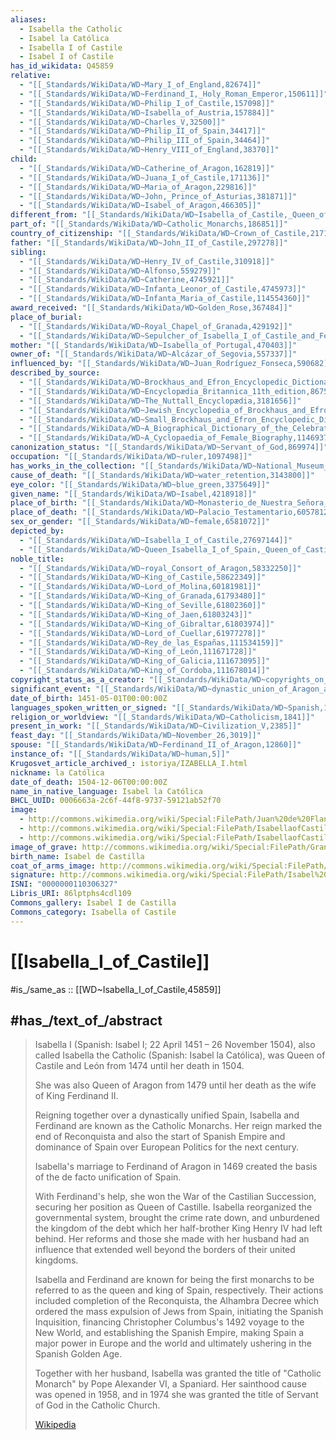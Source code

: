 ```yaml
---
aliases:
  - Isabella the Catholic
  - Isabel la Católica
  - Isabella I of Castile
  - Isabel I of Castile
has_id_wikidata: Q45859
relative:
  - "[[_Standards/WikiData/WD~Mary_I_of_England,82674]]"
  - "[[_Standards/WikiData/WD~Ferdinand_I,_Holy_Roman_Emperor,150611]]"
  - "[[_Standards/WikiData/WD~Philip_I_of_Castile,157098]]"
  - "[[_Standards/WikiData/WD~Isabella_of_Austria,157884]]"
  - "[[_Standards/WikiData/WD~Charles_V,32500]]"
  - "[[_Standards/WikiData/WD~Philip_II_of_Spain,34417]]"
  - "[[_Standards/WikiData/WD~Philip_III_of_Spain,34464]]"
  - "[[_Standards/WikiData/WD~Henry_VIII_of_England,38370]]"
child:
  - "[[_Standards/WikiData/WD~Catherine_of_Aragon,162819]]"
  - "[[_Standards/WikiData/WD~Juana_I_of_Castile,171136]]"
  - "[[_Standards/WikiData/WD~Maria_of_Aragon,229816]]"
  - "[[_Standards/WikiData/WD~John,_Prince_of_Asturias,381871]]"
  - "[[_Standards/WikiData/WD~Isabel_of_Aragon,466305]]"
different_from: "[[_Standards/WikiData/WD~Isabella_of_Castile,_Queen_of_Aragon,167173]]"
part_of: "[[_Standards/WikiData/WD~Catholic_Monarchs,186851]]"
country_of_citizenship: "[[_Standards/WikiData/WD~Crown_of_Castile,217196]]"
father: "[[_Standards/WikiData/WD~John_II_of_Castile,297278]]"
sibling:
  - "[[_Standards/WikiData/WD~Henry_IV_of_Castile,310918]]"
  - "[[_Standards/WikiData/WD~Alfonso,559279]]"
  - "[[_Standards/WikiData/WD~Catherine,4745921]]"
  - "[[_Standards/WikiData/WD~Infanta_Leonor_of_Castile,4745973]]"
  - "[[_Standards/WikiData/WD~Infanta_Maria_of_Castile,114554360]]"
award_received: "[[_Standards/WikiData/WD~Golden_Rose,367484]]"
place_of_burial:
  - "[[_Standards/WikiData/WD~Royal_Chapel_of_Granada,429192]]"
  - "[[_Standards/WikiData/WD~Sepulcher_of_Isabella_I_of_Castile_and_Ferdinand_II_of_Aragon,6121883]]"
mother: "[[_Standards/WikiData/WD~Isabella_of_Portugal,470403]]"
owner_of: "[[_Standards/WikiData/WD~Alcázar_of_Segovia,557337]]"
influenced_by: "[[_Standards/WikiData/WD~Juan_Rodríguez_Fonseca,590682]]"
described_by_source:
  - "[[_Standards/WikiData/WD~Brockhaus_and_Efron_Encyclopedic_Dictionary,602358]]"
  - "[[_Standards/WikiData/WD~Encyclopædia_Britannica_11th_edition,867541]]"
  - "[[_Standards/WikiData/WD~The_Nuttall_Encyclopædia,3181656]]"
  - "[[_Standards/WikiData/WD~Jewish_Encyclopedia_of_Brockhaus_and_Efron,4173137]]"
  - "[[_Standards/WikiData/WD~Small_Brockhaus_and_Efron_Encyclopedic_Dictionary,19180675]]"
  - "[[_Standards/WikiData/WD~A_Biographical_Dictionary_of_the_Celebrated_Women_of_Every_Age_and_Country,103843006]]"
  - "[[_Standards/WikiData/WD~A_Cyclopaedia_of_Female_Biography,114693785]]"
canonization_status: "[[_Standards/WikiData/WD~Servant_of_God,869974]]"
occupation: "[[_Standards/WikiData/WD~ruler,1097498]]"
has_works_in_the_collection: "[[_Standards/WikiData/WD~National_Museum_of_Archeology,_History_and_Art,2585886]]"
cause_of_death: "[[_Standards/WikiData/WD~water_retention,3143800]]"
eye_color: "[[_Standards/WikiData/WD~blue_green,3375649]]"
given_name: "[[_Standards/WikiData/WD~Isabel,4218918]]"
place_of_birth: "[[_Standards/WikiData/WD~Monasterio_de_Nuestra_Señora_de_Gracia,6021277]]"
place_of_death: "[[_Standards/WikiData/WD~Palacio_Testamentario,6057812]]"
sex_or_gender: "[[_Standards/WikiData/WD~female,6581072]]"
depicted_by:
  - "[[_Standards/WikiData/WD~Isabella_I_of_Castile,27697144]]"
  - "[[_Standards/WikiData/WD~Queen_Isabella_I_of_Spain,_Queen_of_Castille_(1451_1504),28027843]]"
noble_title:
  - "[[_Standards/WikiData/WD~royal_Consort_of_Aragon,58332250]]"
  - "[[_Standards/WikiData/WD~King_of_Castile,58622349]]"
  - "[[_Standards/WikiData/WD~Lord_of_Molina,60181981]]"
  - "[[_Standards/WikiData/WD~King_of_Granada,61793480]]"
  - "[[_Standards/WikiData/WD~King_of_Seville,61802360]]"
  - "[[_Standards/WikiData/WD~King_of_Jaen,61803243]]"
  - "[[_Standards/WikiData/WD~King_of_Gibraltar,61803974]]"
  - "[[_Standards/WikiData/WD~Lord_of_Cuellar,61977278]]"
  - "[[_Standards/WikiData/WD~Rey_de_las_Españas,111534159]]"
  - "[[_Standards/WikiData/WD~King_of_León,111671728]]"
  - "[[_Standards/WikiData/WD~King_of_Galicia,111673095]]"
  - "[[_Standards/WikiData/WD~King_of_Cordoba,111678014]]"
copyright_status_as_a_creator: "[[_Standards/WikiData/WD~copyrights_on_works_have_expired,71887839]]"
significant_event: "[[_Standards/WikiData/WD~dynastic_union_of_Aragon_and_Castile,111512452]]"
date_of_birth: 1451-05-01T00:00:00Z
languages_spoken_written_or_signed: "[[_Standards/WikiData/WD~Spanish,1321]]"
religion_or_worldview: "[[_Standards/WikiData/WD~Catholicism,1841]]"
present_in_work: "[[_Standards/WikiData/WD~Civilization_V,2385]]"
feast_day: "[[_Standards/WikiData/WD~November_26,3019]]"
spouse: "[[_Standards/WikiData/WD~Ferdinand_II_of_Aragon,12860]]"
instance_of: "[[_Standards/WikiData/WD~human,5]]"
Krugosvet_article_archived_: istoriya/IZABELLA_I.html
nickname: la Católica
date_of_death: 1504-12-06T00:00:00Z
name_in_native_language: Isabel la Católica
BHCL_UUID: 0006663a-2c6f-44f8-9737-59121ab52f70
image:
  - http://commons.wikimedia.org/wiki/Special:FilePath/Juan%20de%20Flandes%20-%20Isabel%20la%20Cat%C3%B3lica%20%28Palacio%20Real%2C%20Madrid%2C%201500-04.%20%C3%93leo%20sobre%20tabla%2C%2063%20x%2055%20cm%29.jpg
  - http://commons.wikimedia.org/wiki/Special:FilePath/IsabellaofCastile03.jpg
  - http://commons.wikimedia.org/wiki/Special:FilePath/IsabellaofCastile02.jpg
image_of_grave: http://commons.wikimedia.org/wiki/Special:FilePath/Granada%20-%20Capilla%20Real%20-%20Panteon%20de%20los%20Reyes%20Cat%C3%B3licos%20-%20Isabel%20y%20Fernando%20y%20Juana%20y%20Felipe.jpg
birth_name: Isabel de Castilla
coat_of_arms_image: http://commons.wikimedia.org/wiki/Special:FilePath/Coat%20of%20Arms%20of%20Isabella%20of%20Castile%20as%20Princess%20of%20Asturias.svg
signature: http://commons.wikimedia.org/wiki/Special:FilePath/Isabel%20firma.jpg
ISNI: "0000000110306327"
Libris_URI: 86lptphs4cdl109
Commons_gallery: Isabel I de Castilla
Commons_category: Isabella of Castile
---
```


# [[Isabella_I_of_Castile]] 

#is_/same_as :: [[WD~Isabella_I_of_Castile,45859]] 

## #has_/text_of_/abstract 

> Isabella I (Spanish: Isabel I; 22 April 1451 – 26 November 1504), 
> also called Isabella the Catholic (Spanish: Isabel la Católica), 
> was Queen of Castile and León from 1474 until her death in 1504. 
> 
> She was also Queen of Aragon from 1479 until her death as the wife of King Ferdinand II. 
> 
> Reigning together over a dynastically unified Spain, 
> Isabella and Ferdinand are known as the Catholic Monarchs. 
> Her reign marked the end of Reconquista and also the start of Spanish Empire 
> and dominance of Spain over European Politics for the next century.
>
> Isabella's marriage to Ferdinand of Aragon in 1469 
> created the basis of the de facto unification of Spain. 
> 
> With Ferdinand's help, she won the War of the Castilian Succession, 
> securing her position as Queen of Castille. Isabella reorganized the governmental system, brought the crime rate down, and unburdened the kingdom of the debt which her half-brother King Henry IV had left behind. Her reforms and those she made with her husband had an influence that extended well beyond the borders of their united kingdoms.
>
> Isabella and Ferdinand are known for being the first monarchs to be referred to as the queen and king of Spain, respectively. Their actions included completion of the Reconquista, the Alhambra Decree which ordered the mass expulsion of Jews from Spain, initiating the Spanish Inquisition, financing Christopher Columbus's 1492 voyage to the New World, and establishing the Spanish Empire, making Spain a major power in Europe and the world and ultimately ushering in the Spanish Golden Age. 
>
> Together with her husband, Isabella was granted the title of "Catholic Monarch" by Pope Alexander VI, a Spaniard. Her sainthood cause was opened in 1958, and in 1974 she was granted the title of Servant of God in the Catholic Church.
>
> [Wikipedia](https://en.wikipedia.org/wiki/Isabella%20I%20of%20Castile) 



